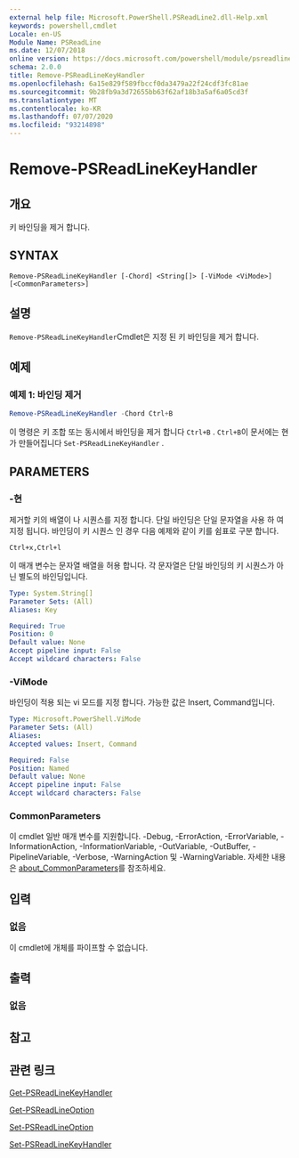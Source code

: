 ```yaml
---
external help file: Microsoft.PowerShell.PSReadLine2.dll-Help.xml
keywords: powershell,cmdlet
Locale: en-US
Module Name: PSReadLine
ms.date: 12/07/2018
online version: https://docs.microsoft.com/powershell/module/psreadline/remove-psreadlinekeyhandler?view=powershell-6&WT.mc_id=ps-gethelp
schema: 2.0.0
title: Remove-PSReadLineKeyHandler
ms.openlocfilehash: 6a15e829f589fbccf0da3479a22f24cdf3fc81ae
ms.sourcegitcommit: 9b28fb9a3d72655bb63f62af18b3a5af6a05cd3f
ms.translationtype: MT
ms.contentlocale: ko-KR
ms.lasthandoff: 07/07/2020
ms.locfileid: "93214898"
---
```

# Remove-PSReadLineKeyHandler

## 개요
키 바인딩을 제거 합니다.

## SYNTAX

```
Remove-PSReadLineKeyHandler [-Chord] <String[]> [-ViMode <ViMode>] [<CommonParameters>]
```

## 설명

`Remove-PSReadLineKeyHandler`Cmdlet은 지정 된 키 바인딩을 제거 합니다.

## 예제

### 예제 1: 바인딩 제거

```powershell
Remove-PSReadLineKeyHandler -Chord Ctrl+B
```

이 명령은 키 조합 또는 동시에서 바인딩을 제거 합니다 `Ctrl+B` . `Ctrl+B`이 문서에는 현가 만들어집니다 `Set-PSReadLineKeyHandler` .

## PARAMETERS

### -현

제거할 키의 배열이 나 시퀀스를 지정 합니다. 단일 바인딩은 단일 문자열을 사용 하 여 지정 됩니다. 바인딩이 키 시퀀스 인 경우 다음 예제와 같이 키를 쉼표로 구분 합니다.

`Ctrl+x,Ctrl+l`

이 매개 변수는 문자열 배열을 허용 합니다. 각 문자열은 단일 바인딩의 키 시퀀스가 아닌 별도의 바인딩입니다.

```yaml
Type: System.String[]
Parameter Sets: (All)
Aliases: Key

Required: True
Position: 0
Default value: None
Accept pipeline input: False
Accept wildcard characters: False
```

### -ViMode

바인딩이 적용 되는 vi 모드를 지정 합니다. 가능한 값은 Insert, Command입니다.

```yaml
Type: Microsoft.PowerShell.ViMode
Parameter Sets: (All)
Aliases:
Accepted values: Insert, Command

Required: False
Position: Named
Default value: None
Accept pipeline input: False
Accept wildcard characters: False
```

### CommonParameters

이 cmdlet 일반 매개 변수를 지원합니다. -Debug, -ErrorAction, -ErrorVariable, -InformationAction, -InformationVariable, -OutVariable, -OutBuffer, -PipelineVariable, -Verbose, -WarningAction 및 -WarningVariable. 자세한 내용은 [about_CommonParameters](http://go.microsoft.com/fwlink/?LinkID=113216)를 참조하세요.

## 입력

### 없음

이 cmdlet에 개체를 파이프할 수 없습니다.

## 출력

### 없음

## 참고

## 관련 링크

[Get-PSReadLineKeyHandler](Get-PSReadLineKeyHandler.md)

[Get-PSReadLineOption](Get-PSReadLineOption.md)

[Set-PSReadLineOption](Set-PSReadLineOption.md)

[Set-PSReadLineKeyHandler](Set-PSReadLineKeyHandler.md)
